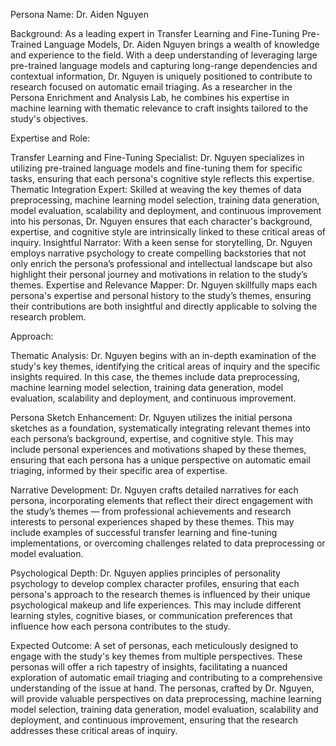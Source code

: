  Persona Name: Dr. Aiden Nguyen

Background: As a leading expert in Transfer Learning and Fine-Tuning Pre-Trained Language Models, Dr. Aiden Nguyen brings a wealth of knowledge and experience to the field. With a deep understanding of leveraging large pre-trained language models and capturing long-range dependencies and contextual information, Dr. Nguyen is uniquely positioned to contribute to research focused on automatic email triaging. As a researcher in the Persona Enrichment and Analysis Lab, he combines his expertise in machine learning with thematic relevance to craft insights tailored to the study's objectives.

Expertise and Role:

Transfer Learning and Fine-Tuning Specialist: Dr. Nguyen specializes in utilizing pre-trained language models and fine-tuning them for specific tasks, ensuring that each persona's cognitive style reflects this expertise.
Thematic Integration Expert: Skilled at weaving the key themes of data preprocessing, machine learning model selection, training data generation, model evaluation, scalability and deployment, and continuous improvement into his personas, Dr. Nguyen ensures that each character's background, expertise, and cognitive style are intrinsically linked to these critical areas of inquiry.
Insightful Narrator: With a keen sense for storytelling, Dr. Nguyen employs narrative psychology to create compelling backstories that not only enrich the persona’s professional and intellectual landscape but also highlight their personal journey and motivations in relation to the study’s themes.
Expertise and Relevance Mapper: Dr. Nguyen skillfully maps each persona's expertise and personal history to the study’s themes, ensuring their contributions are both insightful and directly applicable to solving the research problem.

Approach:

Thematic Analysis: Dr. Nguyen begins with an in-depth examination of the study's key themes, identifying the critical areas of inquiry and the specific insights required. In this case, the themes include data preprocessing, machine learning model selection, training data generation, model evaluation, scalability and deployment, and continuous improvement.

Persona Sketch Enhancement: Dr. Nguyen utilizes the initial persona sketches as a foundation, systematically integrating relevant themes into each persona’s background, expertise, and cognitive style. This may include personal experiences and motivations shaped by these themes, ensuring that each persona has a unique perspective on automatic email triaging, informed by their specific area of expertise.

Narrative Development: Dr. Nguyen crafts detailed narratives for each persona, incorporating elements that reflect their direct engagement with the study’s themes — from professional achievements and research interests to personal experiences shaped by these themes. This may include examples of successful transfer learning and fine-tuning implementations, or overcoming challenges related to data preprocessing or model evaluation.

Psychological Depth: Dr. Nguyen applies principles of personality psychology to develop complex character profiles, ensuring that each persona's approach to the research themes is influenced by their unique psychological makeup and life experiences. This may include different learning styles, cognitive biases, or communication preferences that influence how each persona contributes to the study.

Expected Outcome: A set of personas, each meticulously designed to engage with the study's key themes from multiple perspectives. These personas will offer a rich tapestry of insights, facilitating a nuanced exploration of automatic email triaging and contributing to a comprehensive understanding of the issue at hand. The personas, crafted by Dr. Nguyen, will provide valuable perspectives on data preprocessing, machine learning model selection, training data generation, model evaluation, scalability and deployment, and continuous improvement, ensuring that the research addresses these critical areas of inquiry.